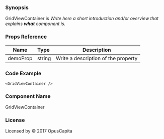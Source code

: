 ### Synopsis

GridViewContainer is 
*Write here a short introduction and/or overview that explains **what** component is.*

### Props Reference

| Name                           | Type                    | Description                                                 |
| ------------------------------ | :---------------------- | ----------------------------------------------------------- |
| demoProp                       | string                  | Write a description of the property                         |

### Code Example

```
<GridViewContainer />
```

### Component Name

GridViewContainer

### License

Licensed by © 2017 OpusCapita

